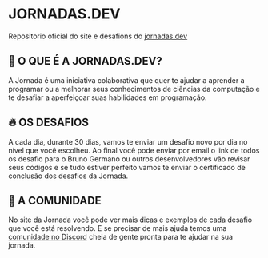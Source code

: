 # JORNADAS.DEV

Repositorio oficial do site e desafions do [jornadas.dev](http://jornadas.dev)

## 🤔 O QUE É A JORNADAS.DEV?

A Jornada é uma iniciativa colaborativa que quer te ajudar a aprender a programar ou a melhorar seus conhecimentos de ciências da computação e te desafiar a aperfeiçoar suas habilidades em programação.

## 🔥 OS DESAFIOS

A cada dia, durante 30 dias, vamos te enviar um desafio novo por dia no nível que você escolheu. Ao final você pode enviar por email o link de todos os desafio para o Bruno Germano ou outros desenvolvedores vão revisar seus códigos e se tudo estiver perfeito vamos te enviar o certificado de conclusão dos desafios da Jornada.

## 💬 A COMUNIDADE

No site da Jornada você pode ver mais dicas e exemplos de cada desafio que você está resolvendo. E se precisar de mais ajuda temos uma [comunidade no Discord](https://discord.gg/27nyWS78nP) cheia de gente pronta para te ajudar na sua jornada.
